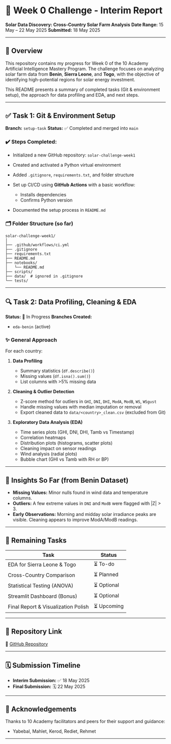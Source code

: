 # 📝 Week 0 Challenge - Interim Report

**Solar Data Discovery: Cross-Country Solar Farm Analysis**
**Date Range:** 15 May – 22 May 2025
**Submitted:** 18 May 2025

---

## 📌 Overview

This repository contains my progress for Week 0 of the 10 Academy Artificial Intelligence Mastery Program. The challenge focuses on analyzing solar farm data from **Benin**, **Sierra Leone**, and **Togo**, with the objective of identifying high-potential regions for solar energy investment.

This README presents a summary of completed tasks (Git & environment setup), the approach for data profiling and EDA, and next steps.

---

## ✅ Task 1: Git & Environment Setup

**Branch:** `setup-task`
**Status:** ✅ Completed and merged into `main`

### ✔️ Steps Completed:

* Initialized a new GitHub repository: `solar-challenge-week1`
* Created and activated a Python virtual environment
* Added `.gitignore`, `requirements.txt`, and folder structure
* Set up CI/CD using **GitHub Actions** with a basic workflow:

  * Installs dependencies
  * Confirms Python version
* Documented the setup process in `README.md`

### 🗂 Folder Structure (so far)

```
solar-challenge-week1/
│
├── .github/workflows/ci.yml
├── .gitignore
├── requirements.txt
├── README.md
├── notebooks/
│   └── README.md
├── scripts/
├── data/  # ignored in .gitignore
└── tests/
```

---

## 🔍 Task 2: Data Profiling, Cleaning & EDA

**Status:** 🔄 In Progress
**Branches Created:**

* `eda-benin` (active)

### ✨ General Approach

For each country:

1. **Data Profiling**

   * Summary statistics (`df.describe()`)
   * Missing values (`df.isna().sum()`)
   * List columns with >5% missing data

2. **Cleaning & Outlier Detection**

   * Z-score method for outliers in `GHI`, `DNI`, `DHI`, `ModA`, `ModB`, `WS`, `WSgust`
   * Handle missing values with median imputation or removal
   * Export cleaned data to `data/<country>_clean.csv` (excluded from Git)

3. **Exploratory Data Analysis (EDA)**

   * Time series plots (GHI, DNI, DHI, Tamb vs Timestamp)
   * Correlation heatmaps
   * Distribution plots (histograms, scatter plots)
   * Cleaning impact on sensor readings
   * Wind analysis (radial plots)
   * Bubble chart (GHI vs Tamb with RH or BP)

---

## 🧠 Insights So Far (from Benin Dataset)

* **Missing Values:** Minor nulls found in wind data and temperature columns.
* **Outliers:** A few extreme values in `DNI` and `ModB` were flagged with |Z| > 3.
* **Early Observations:** Morning and midday solar irradiance peaks are visible. Cleaning appears to improve ModA/ModB readings.

---

## 📅 Remaining Tasks

| Task                                | Status     |
| ----------------------------------- | ---------- |
| EDA for Sierra Leone & Togo         | ⏳ To-do    |
| Cross-Country Comparison            | ⏳ Planned  |
| Statistical Testing (ANOVA)         | ⏳ Optional |
| Streamlit Dashboard (Bonus)         | ⏳ Optional |
| Final Report & Visualization Polish | ⏳ Upcoming |

---

## 🔗 Repository Link

📂 [GitHub Repository](https://github.com/yohannesmoke/solar-challenge-week1)

---

## 🗓 Submission Timeline

* **Interim Submission:** ✅ 18 May 2025
* **Final Submission:** 🗓 22 May 2025

---

## 🙌 Acknowledgements

Thanks to 10 Academy facilitators and peers for their support and guidance:

* Yabebal, Mahlet, Kerod, Rediet, Rehmet

---
